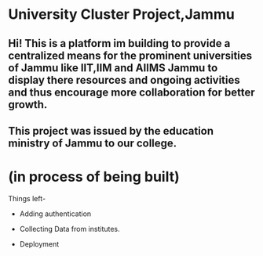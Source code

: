 # University Cluster Project,Jammu
## Hi! This is a platform im building to provide a centralized means for the prominent universities of Jammu like IIT,IIM and AIIMS Jammu to display there resources and ongoing activities and thus encourage more collaboration for better growth.
## This project was issued by the education ministry of Jammu to our college.

# (in process of being built)
Things left-
- Adding authentication

- Collecting Data from institutes.

- Deployment
